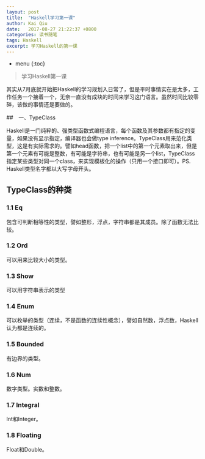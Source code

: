 ```yaml
---
layout: post
title:  "Haskell学习第一课"
author: Kai Qiu
date:   2017-08-27 21:22:37 +0800
categories: 读书随笔
tags: Haskell
excerpt: 学习Haskell的第一课
---
```


* menu
{:toc}

> 学习Haskell第一课

其实从7月底就开始把Haskell的学习规划入日常了，但是平时事情实在是太多，工作任务一个接着一个，无奈一直没有成块的时间来学习这门语言。虽然时间比较零碎，该做的事情还是要做的。

##　一、TypeClass

Haskell是一门纯粹的、强类型函数式编程语言，每个函数及其参数都有指定的变量，如果没有显示指定，编译器也会做type inference。TypeClass用来范化类型，这是有实际需求的。譬如head函数，把一个list中的第一个元素取出来，但是第一个元素有可能是整数，有可能是字符串，也有可能是另一个list，TypeClass指定某些类型对同一个class，来实现模板化的操作（只用一个接口即可）。PS. Haskell类型名字都以大写字母开头。

## TypeClass的种类

### 1.1 Eq

包含可判断相等性的类型，譬如整形，浮点，字符串都是其成员。除了函数无法比较。

### 1.2 Ord

可以用来比较大小的类型。

### 1.3 Show

可以用字符串表示的类型

### 1.4 Enum

可以枚举的类型（连续，不是函数的连续性概念），譬如自然数，浮点数，Haskell认为都是连续的。

### 1.5 Bounded

有边界的类型。

### 1.6 Num

数字类型。实数和整数。

### 1.7 Integral

Int和Integer。

### 1.8 Floating

Float和Double。